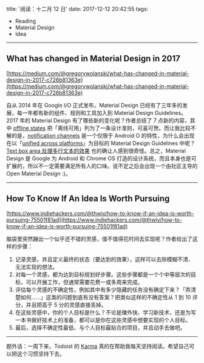 title: '阅读：十二月 12 日'
date: 2017-12-12 20:42:55
tags:
- Reading
- Material Design
- Idea
---

## What has changed in Material Design in 2017

[https://medium.com/@gregorywolanski/what-has-changed-in-material-design-in-2017-c726b81363e](https://medium.com/@gregorywolanski/what-has-changed-in-material-design-in-2017-c726b81363e)

自从 2014 年在 Google I/O 正式发布，Material Design 已经有了三年多的发展，每一年都有新的组件、规则和工具加入到 Material Design Guidelines。2017 年的 Material Design 有了哪些新的变化呢？作者总结了 7 点新的内容，其中 [offline states](https://material.io/guidelines/patterns/offline-states.html) 把「离线可用」列为了一条设计准则，可喜可贺。而让我比较不解的是，[notification channels](https://material.io/guidelines/patterns/notifications.html#notifications-settings) 是一个仅限于 Android O 的特性，为什么会出现在以「[unified across platforms](https://material.io/guidelines/material-design/introduction.html#introduction-goals)」为目标的 Material Design Guidelines 中呢？[Text box area 处理多行文本的效果](https://storage.googleapis.com/material-design/publish/material_v_12/assets/0B5ZSepuCX1xOZGtIS2JNYjdYdTA/textfields-textarea-01.mp4) 也的确让人感到很奇怪。总之，Material Design 是 Google 为 Android 和 Chrome OS 打造的设计系统，而且本身也是可扩展的，所以不一定需要满足所有人的口味。说不定之后会出现一个由社区主导的 Open Material Design :)。

- - -

## How To Know If An Idea Is Worth Pursuing

[https://www.indiehackers.com/@thwiv/how-to-know-if-an-idea-is-worth-pursuing-75501f81ad](https://www.indiehackers.com/@thwiv/how-to-know-if-an-idea-is-worth-pursuing-75501f81ad)

脑袋里突然蹦出一个似乎还不错的灵感，值不值得花时间去实现呢？作者给出了这样的步骤：

 1. 记录灵感，并且定义最终的状态（要达到的效果），这样可以去除模糊不清、无法实现的想法。
 2. 对每一个灵感，都为达到目标规划好步骤。这些步骤都是一个个中等层次的目标，可以开展工作，但通常需要花费一或多周来完成。
 3. 评估每个灵感的不确定性，例如其中有多少隐藏的任务没有确定下来？「弄清楚如何……」这类的问题到底有没有答案？把类似这样的不确定性从 1 到 10 评分，并且把高于 5 分的灵感直接丢掉。
 4. 在这些灵感中，你的个人目标是什么？不论是赚外快、学习新技术，还是为写一本书做好技术上的准备，都可以是你在这些灵感中想要实现的个人目标。
 5. 最后，选择不确定性最低、与个人目标最贴合的项目，并且动手去做吧。

- - -

题外话：一周下来，Todoist 的 [Karma](https://en.todoist.com/karma) 真的在帮助我每天坚持阅读。希望自己可以把这个习惯坚持下去。
